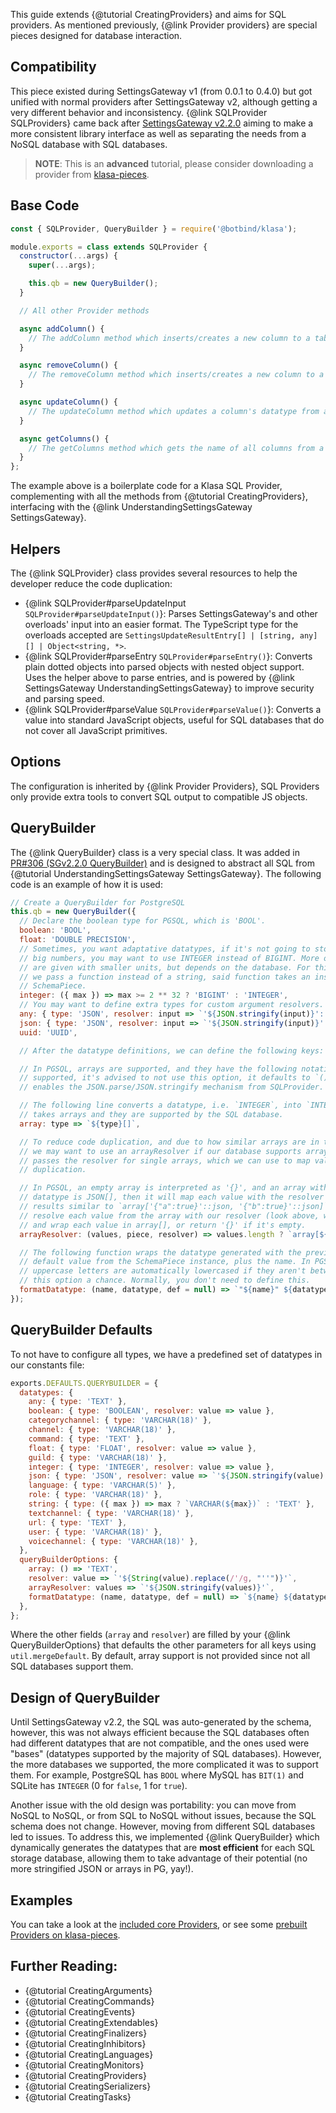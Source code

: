 This guide extends {@tutorial CreatingProviders} and aims for SQL providers. As mentioned previously, {@link Provider providers} are special pieces designed for database interaction.

## Compatibility

This piece existed during SettingsGateway v1 (from 0.0.1 to 0.4.0) but got unified with normal providers after SettingsGateway v2, although getting a very different behavior and inconsistency. {@link SQLProvider SQLProviders} came back after [SettingsGateway v2.2.0](https://github.com/dirigeants/klasa/pull/284) aiming to make a more consistent library interface as well as separating the needs from a NoSQL database with SQL databases.

> **NOTE**: This is an **advanced** tutorial, please consider downloading a provider from [klasa-pieces](https://github.com/dirigeants/klasa-pieces/tree/master/providers).

## Base Code

```javascript
const { SQLProvider, QueryBuilder } = require('@botbind/klasa');

module.exports = class extends SQLProvider {
  constructor(...args) {
    super(...args);

    this.qb = new QueryBuilder();
  }

  // All other Provider methods

  async addColumn() {
    // The addColumn method which inserts/creates a new column to a table from the database.
  }

  async removeColumn() {
    // The removeColumn method which inserts/creates a new column to a table from the database.
  }

  async updateColumn() {
    // The updateColumn method which updates a column's datatype from a table from the database.
  }

  async getColumns() {
    // The getColumns method which gets the name of all columns from a table from the database.
  }
};
```

The example above is a boilerplate code for a Klasa SQL Provider, complementing with all the methods from {@tutorial CreatingProviders}, interfacing with the {@link UnderstandingSettingsGateway SettingsGateway}.

## Helpers

The {@link SQLProvider} class provides several resources to help the developer reduce the code duplication:

- {@link SQLProvider#parseUpdateInput `SQLProvider#parseUpdateInput()`}: Parses SettingsGateway's and other overloads' input into an easier format. The TypeScript type for the overloads accepted are `SettingsUpdateResultEntry[] | [string, any][] | Object<string, *>`.
- {@link SQLProvider#parseEntry `SQLProvider#parseEntry()`}: Converts plain dotted objects into parsed objects with nested object support. Uses the helper above to parse entries, and is powered by {@link SettingsGateway UnderstandingSettingsGateway} to improve security and parsing speed.
- {@link SQLProvider#parseValue `SQLProvider#parseValue()`}: Converts a value into standard JavaScript objects, useful for SQL databases that do not cover all JavaScript primitives.

## Options

The configuration is inherited by {@link Provider Providers}, SQL Providers only provide extra tools to convert SQL output to compatible JS objects.

## QueryBuilder

The {@link QueryBuilder} class is a very special class. It was added in [PR#306 (SGv2.2.0 QueryBuilder)](https://github.com/dirigeants/klasa/pull/306) and is designed to abstract all SQL from {@tutorial UnderstandingSettingsGateway SettingsGateway}. The following code is an example of how it is used:

```javascript
// Create a QueryBuilder for PostgreSQL
this.qb = new QueryBuilder({
  // Declare the boolean type for PGSQL, which is 'BOOL'.
  boolean: 'BOOL',
  float: 'DOUBLE PRECISION',
  // Sometimes, you want adaptative datatypes, if it's not going to store
  // big numbers, you may want to use INTEGER instead of BIGINT. More options
  // are given with smaller units, but depends on the database. For this case,
  // we pass a function instead of a string, said function takes an instance of
  // SchemaPiece.
  integer: ({ max }) => max >= 2 ** 32 ? 'BIGINT' : 'INTEGER',
  // You may want to define extra types for custom argument resolvers.
  any: { type: 'JSON', resolver: input => `'${JSON.stringify(input)}'::json` },
  json: { type: 'JSON', resolver: input => `'${JSON.stringify(input)}'::json` },
  uuid: 'UUID',

  // After the datatype definitions, we can define the following keys:

  // In PGSQL, arrays are supported, and they have the following notation. If it's not
  // supported, it's advised to not use this option, it defaults to `() => 'TEXT'`, which
  // enables the JSON.parse/JSON.stringify mechanism from SQLProvider.

  // The following line converts a datatype, i.e. `INTEGER`, into `INTEGER[]` when the SchemaPiece
  // takes arrays and they are supported by the SQL database.
  array: type => `${type}[]`,

  // To reduce code duplication, and due to how similar arrays are in the same database,
  // we may want to use an arrayResolver if our database supports arrays. This method also
  // passes the resolver for single arrays, which we can use to map values while reducing code
  // duplication.

  // In PGSQL, an empty array is interpreted as '{}', and an array with elements, for example, the
  // datatype is JSON[], then it will map each value with the resolver and wrap them in array[], making
  // results similar to `array['{"a":true}'::json, '{"b":true}'::json]`, which is valid. Therefore, we
  // resolve each value from the array with our resolver (look above, we have set up the resolver for json/any)
  // and wrap each value in array[], or return '{}' if it's empty.
  arrayResolver: (values, piece, resolver) => values.length ? `array[${values.map(value => resolver(value, piece)).join(', ')}]` : "'{}'",

  // The following function wraps the datatype generated with the previous options and the
  // default value from the SchemaPiece instance, plus the name. In PGSQL, names that have
  // uppercase letters are automatically lowercased if they aren't between quotes, giving
  // this option a chance. Normally, you don't need to define this.
  formatDatatype: (name, datatype, def = null) => `"${name}" ${datatype}${def !== null ? ` NOT NULL DEFAULT ${def}` : ''}`,
});
```

## QueryBuilder Defaults

To not have to configure all types, we have a predefined set of datatypes in our constants file:

```javascript
exports.DEFAULTS.QUERYBUILDER = {
  datatypes: {
    any: { type: 'TEXT' },
    boolean: { type: 'BOOLEAN', resolver: value => value },
    categorychannel: { type: 'VARCHAR(18)' },
    channel: { type: 'VARCHAR(18)' },
    command: { type: 'TEXT' },
    float: { type: 'FLOAT', resolver: value => value },
    guild: { type: 'VARCHAR(18)' },
    integer: { type: 'INTEGER', resolver: value => value },
    json: { type: 'JSON', resolver: value => `'${JSON.stringify(value).replace(/'/g, "''")}'` },
    language: { type: 'VARCHAR(5)' },
    role: { type: 'VARCHAR(18)' },
    string: { type: ({ max }) => max ? `VARCHAR(${max})` : 'TEXT' },
    textchannel: { type: 'VARCHAR(18)' },
    url: { type: 'TEXT' },
    user: { type: 'VARCHAR(18)' },
    voicechannel: { type: 'VARCHAR(18)' },
  },
  queryBuilderOptions: {
    array: () => 'TEXT',
    resolver: value => `'${String(value).replace(/'/g, "''")}'`,
    arrayResolver: values => `'${JSON.stringify(values)}'`,
    formatDatatype: (name, datatype, def = null) => `${name} ${datatype}${def !== null ? ` NOT NULL DEFAULT ${def}` : ''}`,
  },
};
```

Where the other fields (`array` and `resolver`) are filled by your {@link QueryBuilderOptions} that defaults the other parameters for all keys using `util.mergeDefault`. By default, array support is not provided since not all SQL databases support them.

## Design of QueryBuilder

Until SettingsGateway v2.2, the SQL was auto-generated by the schema, however, this was not always efficient because the SQL databases often had different datatypes that are not compatible, and the ones used were "bases" (datatypes supported by the majority of SQL databases). However, the more databases we supported, the more complicated it was to support them. For example, PostgreSQL has `BOOL` where MySQL has `BIT(1)` and SQLite has `INTEGER` (0 for `false`, 1 for `true`).

Another issue with the old design was portability: you can move from NoSQL to NoSQL, or from SQL to NoSQL without issues, because the SQL schema does not change. However, moving from different SQL databases led to issues. To address this, we implemented {@link QueryBuilder} which dynamically generates the datatypes that are **most efficient** for each SQL storage database, allowing them to take advantage of their potential (no more stringified JSON or arrays in PG, yay!).

## Examples

You can take a look at the [included core Providers](https://github.com/dirigeants/klasa/tree/{@branch}/src/providers), or see some [prebuilt Providers on klasa-pieces](https://github.com/dirigeants/klasa-pieces/tree/master/providers).

## Further Reading:

- {@tutorial CreatingArguments}
- {@tutorial CreatingCommands}
- {@tutorial CreatingEvents}
- {@tutorial CreatingExtendables}
- {@tutorial CreatingFinalizers}
- {@tutorial CreatingInhibitors}
- {@tutorial CreatingLanguages}
- {@tutorial CreatingMonitors}
- {@tutorial CreatingProviders}
- {@tutorial CreatingSerializers}
- {@tutorial CreatingTasks}
